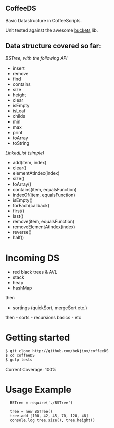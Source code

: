 ## CoffeeDS

Basic Datastructure in CoffeeScripts.

Unit tested against the awesome [buckets](https://github.com/mauriciosantos/buckets/) lib.

Data structure covered so far:
------------------------------

*BSTree, with the following API*
* insert
* remove
* find
* contains
* size
* height
* clear
* isEmpty
* isLeaf
* childs
* min
* max
* print
* toArray
* toString

*LinkedList (simple)*

* add(item, index)
* clear()
* elementAtIndex(index)
* size()
* toArray()
* contains(item, equalsFunction)
* indexOf(item, equalsFunction)
* isEmpty()
* forEach(callback)
* first()
* last()
* remove(item, equalsFunction)
* removeElementAtIndex(index)
* reverse()
* half()

# Incoming DS

* red black trees & AVL
* stack
* heap
* hashMap

then
* sortings (quickSort, mergeSort etc.)

then
    - sorts
    - recursions basics
    - etc


# Getting started

```
$ git clone http://github.com/beNjiox/coffeeDS
$ cd coffeeDS
$ gulp tests
```

Current Coverage: 100%

# Usage Example

```
  BSTree = require('./BSTree')
  
  tree = new BSTree()
  tree.add [100, 42, 45, 70, 120, 48]
  console.log tree.size(), tree.height()
```
